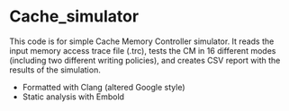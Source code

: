 # Cache_simulator

This code is for simple Cache Memory Controller simulator.
It reads the input memory access trace file (.trc), tests the CM in 16 different modes (including two different writing policies), and creates CSV report with the results of the simulation.

- Formatted with Clang (altered Google style)
- Static analysis with Embold
